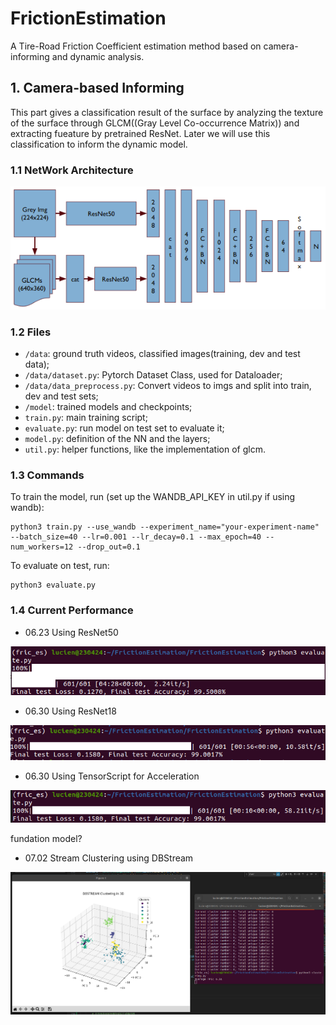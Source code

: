 # FrictionEstimation
A Tire-Road Friction Coefficient estimation method based on camera-informing and dynamic analysis.

## 1. Camera-based Informing

This part gives a classification result of the surface by analyzing the texture of the surface through GLCM((Gray Level Co-occurrence Matrix)) and extracting fueature by pretrained ResNet. Later we will use this classification to inform the dynamic model.

### 1.1 NetWork Architecture

![ClassificationArchitecture](illustrations/ClassificationArchitecture.png)

### 1.2 Files

-  `/data`: ground truth videos, classified images(training, dev and test data);
-  `/data/dataset.py`: Pytorch Dataset Class, used for Dataloader;
-  `/data/data_preprocess.py`: Convert videos to imgs and split into train, dev and test sets;
-  `/model`: trained models and checkpoints;
-  `train.py`: main training script;
-  `evaluate.py`: run model on test set to evaluate it;
-  `model.py`: definition of the NN and the layers;
-  `util.py`: helper functions, like the implementation of glcm.

### 1.3 Commands

To train the model, run (set up the WANDB_API_KEY in util.py if using wandb):

```
python3 train.py --use_wandb --experiment_name="your-experiment-name" --batch_size=40 --lr=0.001 --lr_decay=0.1 --max_epoch=40 --num_workers=12 --drop_out=0.1
```
To evaluate on test, run:
```
python3 evaluate.py
```

### 1.4 Current Performance

- 06.23 Using ResNet50

![Alt text](illustrations/0623-test-result.png)

- 06.30 Using ResNet18

![Alt text](illustrations/0629-Res18-result.png)

- 06.30 Using TensorScript for Acceleration

![Alt text](illustrations/0630-Res18-TensorScript.png)

fundation model?

- 07.02 Stream Clustering using DBStream

![Alt text](illustrations/0702-Clustering-Result.png)
